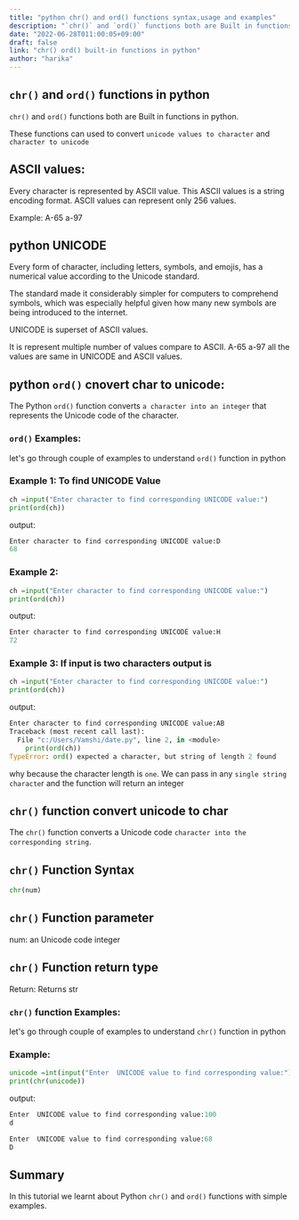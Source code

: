 ```yaml
---
title: "python chr() and ord() functions syntax,usage and examples"
description: "`chr()` and `ord()` functions both are Built in functions in python"
date: "2022-06-28T011:00:05+09:00"
draft: false
link: "chr() ord() built-in functions in python"
author: "harika"
---
```


## `chr()` and `ord()` functions in python

`chr()` and `ord()` functions both are Built in functions in python.

These functions can used to convert `unicode values to character` and `character to unicode`  

## ASCII values:

Every character is represented by ASCII value.
This ASCII values is a string encoding format.
ASCII values can represent only 256 values.

Example:
A-65
a-97

## python UNICODE

Every form of character, including letters, symbols, and emojis, has a numerical value according to the Unicode standard.

The standard made it considerably simpler for computers to comprehend symbols, which was especially helpful given how many new symbols are being introduced to the internet. 

UNICODE is superset of ASCII values.

It is represent multiple number of values compare to ASCII.
A-65
a-97
all the values are same in UNICODE and ASCII values.



## python `ord()` cnovert char to unicode:
The Python `ord()` function converts `a character into an integer` that represents the Unicode code of the character. 


### `ord()` Examples:

let's go through couple of examples to understand `ord()` function in python

### Example 1: To find UNICODE Value

```python
ch =input("Enter character to find corresponding UNICODE value:")
print(ord(ch))
```
output:

```python
Enter character to find corresponding UNICODE value:D
68
```

### Example 2:

```python
ch =input("Enter character to find corresponding UNICODE value:")
print(ord(ch))
```
output:

```python
Enter character to find corresponding UNICODE value:H
72
```

### Example 3: If input is two characters output is

```python
ch =input("Enter character to find corresponding UNICODE value:")
print(ord(ch))
```
output:

```python
Enter character to find corresponding UNICODE value:AB
Traceback (most recent call last):
  File "c:/Users/Vamshi/date.py", line 2, in <module>
    print(ord(ch))
TypeError: ord() expected a character, but string of length 2 found
```
why because the character length is `one`.
We can pass in any `single string characte`r and the function will return an integer

## `chr()` function convert unicode to char

The `chr()` function converts a Unicode code `character into the corresponding string`.

## `chr()` Function Syntax

```python
chr(num)
```
## `chr()` Function parameter
num: an Unicode code integer

## `chr()` Function return type
Return: Returns str

### `chr()` function Examples:

let's go through couple of examples to understand `chr()` function in python

### Example:

```python
unicode =int(input("Enter  UNICODE value to find corresponding value:"))
print(chr(unicode))
```
output:

```python
Enter  UNICODE value to find corresponding value:100
d

Enter  UNICODE value to find corresponding value:68
D
```

## Summary
In this tutorial we learnt about Python `chr()` and `ord()` functions with simple examples.





